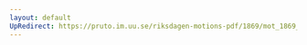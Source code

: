 ```yaml
---
layout: default
UpRedirect: https://pruto.im.uu.se/riksdagen-motions-pdf/1869/mot_1869__ak__6/mot_1869__ak__6-005.pdf
---
```

